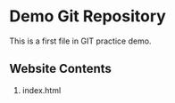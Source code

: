 # Demo Git Repository

This is a first file in GIT practice demo.

## Website Contents
1. index.html